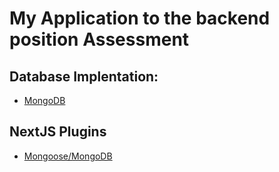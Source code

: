 # My Application to the backend position Assessment

## Database Implentation:
- [MongoDB](https://www.mongodb.com/)

## NextJS Plugins
- [Mongoose/MongoDB](https://docs.nestjs.com/recipes/mongodb)